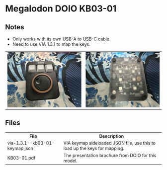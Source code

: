 # Megalodon DOIO KB03-01

## Notes

- Only works with its own USB-A to USB-C cable.
- Need to use VIA 1.3.1 to map the keys.

<table>
  <tr>
  <td>
    <img src="./front.jpeg" />
  </td>
  <td>
    <img src="./back.jpeg" />
  </td>
  </tr>
</table>

## Files

<table>
  <tr>
  <th>File</th>
  <th>Description</th>
  </tr>
  <tr>
  <td>
    via-1.3.1--kb03-01-keymap.json
  </td>
  <td>
    VIA keymap sideloaded JSON file, use this to load up the keys for mapping.
  </td>
  </tr>
  <tr>
  <td>
    KB03-01.pdf
  </td>
  <td>
    The presentation brochure from DOIO for this model.
  </td>
  </tr>
</table>
